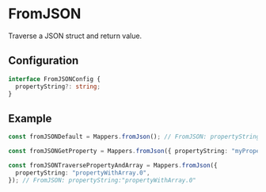 # FromJSON

Traverse a JSON struct and return value.

## Configuration

```ts
interface FromJSONConfig {
  propertyString?: string;
}
```

## Example

```ts
const fromJSONDefault = Mappers.fromJson(); // FromJSON: propertyString:""

const fromJSONGetProperty = Mappers.fromJson({ propertyString: "myProperty" }); // FromJSON: propertyString:"myProperty"

const fromJSONTraversePropertyAndArray = Mappers.fromJson({
  propertyString: "propertyWithArray.0",
}); // FromJSON: propertyString:"propertyWithArray.0"
```
